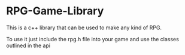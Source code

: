 # RPG-Game-Library

This is a c++ library that can be used to make any kind of RPG.

To use it just include the rpg.h file into your game and use the classes outlined in the api
